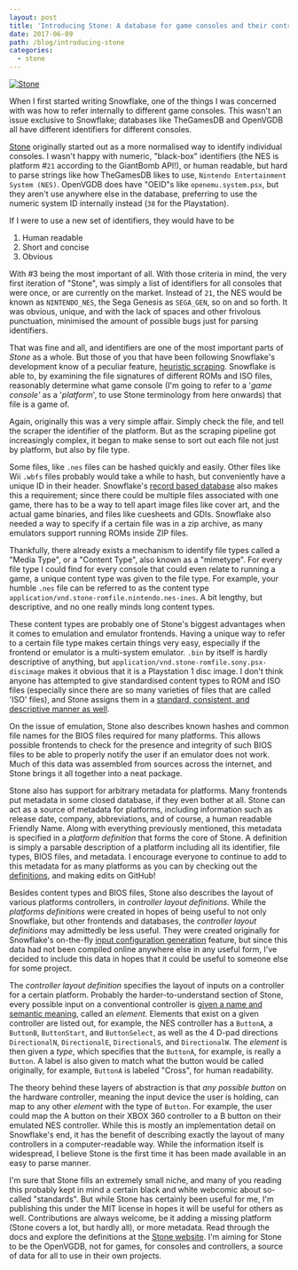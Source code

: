 ```yaml
---
layout: post
title: 'Introducing Stone: A database for game consoles and their controllers.'
date: 2017-06-09
path: /blog/introducing-stone
categories: 
  - stone
---
```


[![Stone](https://stone.snowflakepowe.red/static/media/fulllogo.5429c7b6.svg)](https://stone.snowflakepowe.red/#/)

When I first started writing Snowflake, one of the things I was concerned with was how to refer internally to different game consoles. This wasn't an issue exclusive to Snowflake; databases like TheGamesDB and OpenVGDB all have different identifiers for different consoles. 

[Stone](https://stone.snowflakepowe.red/#/) originally started out as a more normalised way to identify individual consoles. I wasn't happy with numeric, "black-box" identifiers (the NES is platform #`21` according to the GiantBomb API!), or human readable, but hard to parse strings like how TheGamesDB likes to use, `Nintendo Entertainment System (NES)`. OpenVGDB does have "OEID"s like `openemu.system.psx`, but they aren't use anywhere else in the database, preferring to use the numeric system ID internally instead (`38` for the Playstation).

If I were to use a new set of identifiers, they would have to be 

1. Human readable
2. Short and concise
3. Obvious

With #3 being the most important of all. With those criteria in mind, the very first iteration of "Stone", was simply a list of identifiers for all consoles that were once, or are currently on the market. Instead of `21`, the NES would be known as `NINTENDO_NES`, the Sega Genesis as `SEGA_GEN`, so on and so forth. It was obvious, unique, and with the lack of spaces and other frivolous punctuation, minimised the amount of possible bugs just for parsing identifiers.

That was fine and all, and identifiers are one of the most important parts of _Stone_ as a whole. But those of you that have been following Snowflake's development know of a peculiar feature, [heuristic scraping](https://snowflakepowe.red/heuristic-scraping/). Snowflake is able to, by examining the file signatures of different ROMs and ISO files, reasonably determine what game console (I'm going to refer to a '*game console'* as a '*platform*', to use Stone terminology from here onwards) that file is a game of. 

Again, originally this was a very simple affair. Simply check the file, and tell the scraper the identifier of the platform. But as the scraping pipeline got increasingly complex, it began to make sense to sort out each file not just by platform, but also by file type. 

Some files, like `.nes` files can be hashed quickly and easily. Other files like Wii `.wbfs` files probably would take a while to hash, but conveniently have a unique ID in their header. Snowflake's [record based database](https://snowflakepowe.red/progress-report-may-2017/) also makes this a requirement; since there could be multiple files associated with one game, there has to be a way to tell apart image files like cover art, and the actual game binaries, and files like cuesheets and GDIs. Snowflake also needed a way to specify if a certain file was in a zip archive, as many emulators support running ROMs inside ZIP files.

Thankfully, there already exists a mechanism to identify file types called a "Media Type", or a "Content Type", also known as a "mimetype". For every file type I could find for every console that could even relate to running a game, a unique content type was given to the file type. For example, your humble `.nes` file can be referred to as the content type `application/vnd.stone-romfile.nintendo.nes-ines`. A bit lengthy, but descriptive, and no one really minds long content types. 

These content types are probably one of Stone's biggest advantages when it comes to emulation and emulator frontends. Having a unique way to refer to a certain file type makes certain things very easy, especially if the frontend or emulator is a multi-system emulator. `.bin` by itself is hardly descriptive of anything, but `application/vnd.stone-romfile.sony.psx-discimage` makes it obvious that it is a Playstation 1 disc image. I don't think anyone has attempted to give standardised content types to ROM and ISO files (especially since there are so many varieties of files that are called 'ISO' files), and Stone assigns them in a [standard, consistent, and descriptive manner as well](https://stone.snowflakepowe.red/#/spec/platforms).

On the issue of emulation, Stone also describes known hashes and common file names for the BIOS files required for many platforms. This allows possible frontends to check for the presence and integrity of such BIOS files to be able to properly notify the user if an emulator does not work. Much of this data was assembled from sources across the internet, and Stone brings it all together into a neat package.

Stone also has support for arbitrary metadata for platforms. Many frontends put metadata in some closed database, if they even bother at all.  Stone can act as a source of metadata for platforms, including information such as release date, company, abbreviations, and of course, a human readable Friendly Name. Along with everything previously mentioned, this metadata is specified in a *platform definition* that forms the core of Stone. A definition is simply a parsable description of a platform including all its identifier, file types, BIOS files, and metadata. I encourage everyone to continue to add to this metadata for as many platforms as you can by checking out the [definitions](https://stone.snowflakepowe.red/#/defs/platforms), and making edits on GitHub!

Besides content types and BIOS files, Stone also describes the layout of various platforms controllers, in *controller layout definitions*. While the *platforms definitions* were created in hopes of being useful to not only Snowflake, but other frontends and databases, the *controller layout definitions* may admittedly be less useful. They were created originally for Snowflake's on-the-fly [input configuration generation](https://snowflakepowe.red/input-pipeline/) feature, but since this data had not been compiled online anywhere else in any useful form, I've decided to include this data in hopes that it could be useful to someone else for some project. 

The *controller layout definition* specifies the layout of inputs on a controller for a certain platform. Probably the harder-to-understand section of Stone, every possible input on a conventional controller is [given a name and semantic meaning](https://stone.snowflakepowe.red/#/spec/controllers), called an *element*. Elements that exist on a given controller are listed out, for example, the NES controller has a `ButtonA`, a `ButtonB`, `ButtonStart`, and `ButtonSelect`, as well as the 4 D-pad directions `DirectionalN`, `DirectionalE`, `DirectionalS`, and `DirectionalW`. The *element* is then given a *type*, which specifies that the `ButtonA`, for example, is really a `Button`. A label is also given to match what the button would be called originally, for example, `ButtonA` is labeled "Cross", for human readability.

The theory behind these layers of abstraction is that *any possible button* on the hardware controller, meaning the input device the user is holding, can map to any other *element* with the type of `Button`. For example, the user could map the A button on their XBOX 360 controller to a B button on their emulated NES controller. While this is mostly an implementation detail on Snowflake's end, it has the benefit of describing exactly the layout of many controllers in a computer-readable way. While the information itself is widespread, I believe Stone is the first time it has been made available in an easy to parse manner. 

I'm sure that Stone fills an extremely small niche, and many of you reading this probably kept in mind a certain black and white webcomic about so-called "standards". But while Stone has certainly been useful for me, I'm publishing this under the MIT license in hopes it will be useful for others as well. Contributions are always welcome, be it adding a missing platform (Stone covers a lot, but hardly all), or more metadata. Read through the docs and explore the definitions at the [Stone website](https://stone.snowflakepowe.red/#/). I'm aiming for Stone to be the OpenVGDB, not for games, for consoles and controllers, a source of data for all to use in their own projects.
